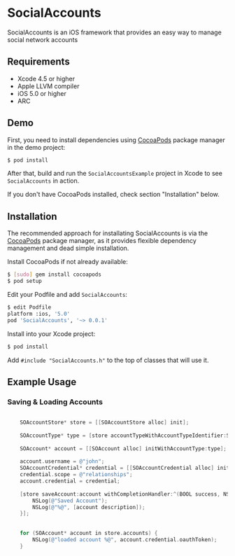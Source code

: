 # SocialAccounts

SocialAccounts is an iOS framework that provides an easy way to manage social network accounts

## Requirements
* Xcode 4.5 or higher
* Apple LLVM compiler
* iOS 5.0 or higher
* ARC


## Demo

First, you need to install dependencies using [CocoaPods](http://cocoapods.org/) package manager in the demo project:

``` bash
$ pod install
```

After that, build and run the `SocialAccountsExample` project in Xcode to see `SocialAccounts` in action.

If you don't have CocoaPods installed, check section "Installation" below.

## Installation

The recommended approach for installating SocialAccounts is via the [CocoaPods](http://cocoapods.org/) package manager, as it provides flexible dependency management and dead simple installation.

Install CocoaPods if not already available:

``` bash
$ [sudo] gem install cocoapods
$ pod setup
```

Edit your Podfile and add `SocialAccounts`:

``` bash
$ edit Podfile
platform :ios, '5.0'
pod 'SocialAccounts', '~> 0.0.1'
```

Install into your Xcode project:

``` bash
$ pod install
```

Add `#include "SocialAccounts.h"` to the top of classes that will use it.


## Example Usage

### Saving & Loading Accounts


``` objective-c

    SOAccountStore* store = [[SOAccountStore alloc] init];
    
    SOAccountType* type = [store accountTypeWithAccountTypeIdentifier:SOAccountTypeIdentifierInstagram];
    
    SOAccount* account = [[SOAccount alloc] initWithAccountType:type];
    
    account.username = @"john";
    SOAccountCredential* credential = [[SOAccountCredential alloc] initWithOAuth2Token:@"2342341.b6fw422.b8f5ffs9sjqljq7a70e788884b67c" refreshToken:nil expiryDate:nil];
    credential.scope = @"relationships";
    account.credential = credential;
    
    [store saveAccount:account withCompletionHandler:^(BOOL success, NSError *error) {
        NSLog(@"Saved Account");
        NSLog(@"%@", [account description]);
    }];
    
    
    for (SOAccount* account in store.accounts) {
        NSLog(@"loaded account %@", account.credential.oauthToken);
    }


```
